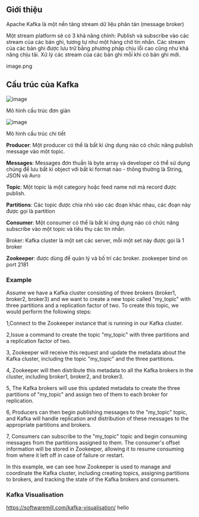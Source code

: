 ## Giới thiệu
Apache Kafka là một nền tảng stream dữ liệu phân tán (message broker)

Một stream platform sẽ có 3 khả năng chính:
  Publish và subscribe vào các stream của các bản ghi, tương tự như một hàng chờ tin nhắn.
  Các stream của các bản ghi được lưu trữ bằng phương pháp chịu lỗi cao cũng như khả năng chịu tải.
  Xử lý các stream của các bản ghi mỗi khi có bản ghi mới.

image.png

## Cấu trúc của Kafka
![image](https://user-images.githubusercontent.com/72189639/228626137-e6a7df3d-ae7d-4793-8d7e-ab900e6c473b.png)

Mô hình cấu trúc đơn giản

![image](https://user-images.githubusercontent.com/72189639/228626228-81f9e132-fbe7-4145-ad68-d429346d2a66.png)

Mô hình cấu trúc chi tiết

<b>Producer</b>: Một producer có thể là bất kì ứng dụng nào có chức năng publish message vào một topic.

<b>Messages</b>: Messages đơn thuần là byte array và developer có thể sử dụng chúng để lưu bất kì object với bất kì format nào - thông thường là String, JSON và Avro

<b>Topic</b>: Một topic là một category hoặc feed name nơi mà record được publish.

<b>Partitions</b>: Các topic được chia nhỏ vào các đoạn khác nhau, các đoạn này được gọi là partition

<b>Consumer</b>: Một consumer có thể là bất kì ứng dụng nào có chức năng subscribe vào một topic và tiêu thụ các tin nhắn.

</b>Broker</b>: Kafka cluster là một set các server, mỗi một set này được gọi là 1 broker

<b>Zookeeper</b>: được dùng để quản lý và bố trí các broker. zookeeper bind on port 2181


### Example 
Assume we have a Kafka cluster consisting of three brokers (broker1, broker2, broker3) and we want to create a new topic called "my_topic" with three partitions and a replication factor of two. To create this topic, we would perform the following steps:

1,Connect to the Zookeeper instance that is running in our Kafka cluster.

2,Issue a command to create the topic "my_topic" with three partitions and a replication factor of two.

3, Zookeeper will receive this request and update the metadata about the Kafka cluster, including the topic "my_topic" and the three partitions.

4, Zookeeper will then distribute this metadata to all the Kafka brokers in the cluster, including broker1, broker2, and broker3.

5, The Kafka brokers will use this updated metadata to create the three partitions of "my_topic" and assign two of them to each broker for replication.

6, Producers can then begin publishing messages to the "my_topic" topic, and Kafka will handle replication and distribution of these messages to the appropriate partitions and brokers.

7, Consumers can subscribe to the "my_topic" topic and begin consuming messages from the partitions assigned to them. The consumer's offset information will be stored in Zookeeper, allowing it to resume consuming from where it left off in case of failure or restart.

In this example, we can see how Zookeeper is used to manage and coordinate the Kafka cluster, including creating topics, assigning partitions to brokers, and tracking the state of the Kafka brokers and consumers.


### Kafka Visualisation
https://softwaremill.com/kafka-visualisation/
hello